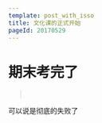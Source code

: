 ```yaml
---
template: post_with_isso
title: 文化课的正式开始
pageId: 20170529
---
```


# 期末考完了
> <span id='poem'>&nbsp;</span>

可以说是彻底的失败了

<div id='__comment'></div>
<script>$(function(){$.ajax('/api/poem?rnd='+Date.now()+Math.random()).done(function(data){$('#poem').text(data);});});</script>
